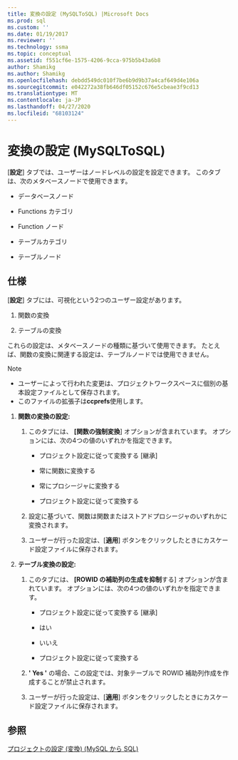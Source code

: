 ```yaml
---
title: 変換の設定 (MySQLToSQL) |Microsoft Docs
ms.prod: sql
ms.custom: ''
ms.date: 01/19/2017
ms.reviewer: ''
ms.technology: ssma
ms.topic: conceptual
ms.assetid: f551cf6e-1575-4206-9cca-975b5b43a6b8
author: Shamikg
ms.author: Shamikg
ms.openlocfilehash: debdd549dc010f7be6b9d9b37a4caf649d4e106a
ms.sourcegitcommit: e042272a38fb646df05152c676e5cbeae3f9cd13
ms.translationtype: MT
ms.contentlocale: ja-JP
ms.lasthandoff: 04/27/2020
ms.locfileid: "68103124"
---
```

# <a name="conversion-settings-mysqltosql"></a>変換の設定 (MySQLToSQL)
[**設定**] タブでは、ユーザーはノードレベルの設定を設定できます。 このタブは、次のメタベースノードで使用できます。  
  
-   データベースノード  
  
-   Functions カテゴリ  
  
-   Function ノード  
  
-   テーブルカテゴリ  
  
-   テーブルノード  
  
## <a name="specifications"></a>仕様  
[**設定**] タブには、可視化という2つのユーザー設定があります。  
  
1.  関数の変換  
  
2.  テーブルの変換  
  
これらの設定は、メタベースノードの種類に基づいて使用できます。 たとえば、関数の変換に関連する設定は、テーブルノードでは使用できません。  
  
> [!NOTE]  
> -   ユーザーによって行われた変更は、プロジェクトワークスペースに個別の基本設定ファイルとして保存されます。  
> -   このファイルの拡張子は**ccprefs**使用します。  
  
1.  **関数の変換の設定:**  
  
    1.  このタブには、 **[関数の強制変換**] オプションが含まれています。 オプションには、次の4つの値のいずれかを指定できます。  
  
        -   プロジェクト設定に従って変換する [継承]  
  
        -   常に関数に変換する  
  
        -   常にプロシージャに変換する  
  
        -   プロジェクト設定に従って変換する  
  
    2.  設定に基づいて、関数は関数またはストアドプロシージャのいずれかに変換されます。  
  
    3.  ユーザーが行った設定は、[**適用**] ボタンをクリックしたときにカスケード設定ファイルに保存されます。  
  
2.  **テーブル変換の設定:**  
  
    1.  このタブには、 **[ROWID の補助列の生成を抑制**する] オプションが含まれています。 オプションには、次の4つの値のいずれかを指定できます。  
  
        -   プロジェクト設定に従って変換する [継承]  
  
        -   はい  
  
        -   いいえ  
  
        -   プロジェクト設定に従って変換する  
  
    2.  **' Yes '** の場合、この設定では、対象テーブルで ROWID 補助列作成を作成することが禁止されます。  
  
    3.  ユーザーが行った設定は、[**適用**] ボタンをクリックしたときにカスケード設定ファイルに保存されます。  
  
## <a name="see-also"></a>参照  
[プロジェクトの設定 (変換) (MySQL から SQL)](https://msdn.microsoft.com/7ad5fe44-6445-4ba8-a457-5af792631f11)  
  
